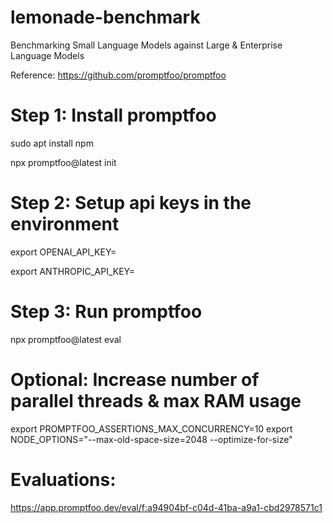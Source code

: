 # lemonade-benchmark
Benchmarking Small Language Models against Large &amp; Enterprise Language Models

Reference: https://github.com/promptfoo/promptfoo


# Step 1: Install promptfoo

sudo apt install npm

npx promptfoo@latest init

# Step 2: Setup api keys in the environment

export OPENAI_API_KEY=<my-api-key>

export ANTHROPIC_API_KEY=<my-api-key>

# Step 3: Run promptfoo

npx promptfoo@latest eval

# Optional: Increase number of parallel threads & max RAM usage

export PROMPTFOO_ASSERTIONS_MAX_CONCURRENCY=10
export NODE_OPTIONS="--max-old-space-size=2048 --optimize-for-size"

# Evaluations:
https://app.promptfoo.dev/eval/f:a94904bf-c04d-41ba-a9a1-cbd2978571c1
